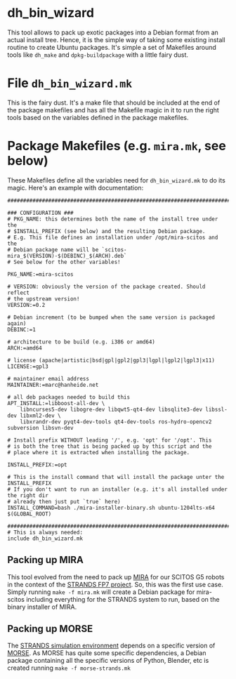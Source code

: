 dh_bin_wizard
==============


This tool allows to pack up exotic packages into a Debian format from an actual install tree. Hence, it is the simple way of taking some existing install routine to create Ubuntu packages. It's simple a set of Makefiles around tools like `dh_make` and `dpkg-buildpackage` with a little fairy dust.

# File `dh_bin_wizard.mk`

This is the fairy dust. It's a make file that should be included at the end of the package makefiles and has all the Makefile magic in it to run the right tools based on the variables defined in the package makefiles.

# Package Makefiles (e.g. `mira.mk`, see below)

These Makefiles define all the variables need for `dh_bin_wizard.mk` to do its magic. Here's an example with documentation:

```
##############################################################################

### CONFIGURATION ###
# PKG_NAME: this determines both the name of the install tree under the 
# $INSTALL_PREFIX (see below) and the resulting Debian package. 
# E.g. This file defines an installation under /opt/mira-scitos and the 
# Debian package name will be `scitos-mira_$(VERSION)-$(DEBINC)_$(ARCH).deb`
# See below for the other variables!

PKG_NAME:=mira-scitos

# VERSION: obviously the version of the package created. Should reflect
# the upstream version!	
VERSION:=0.2

# Debian increment (to be bumped when the same version is packaged again)	
DEBINC:=1

# architecture to be build (e.g. i386 or amd64)
ARCH:=amd64

# license (apache|artistic|bsd|gpl|gpl2|gpl3|lgpl|lgpl2|lgpl3|x11)
LICENSE:=gpl3

# maintainer email address
MAINTAINER:=marc@hanheide.net

# all deb packages needed to build this
APT_INSTALL:=libboost-all-dev \
	libncurses5-dev libogre-dev libqwt5-qt4-dev libsqlite3-dev libssl-dev libxml2-dev \
	libxrandr-dev pyqt4-dev-tools qt4-dev-tools ros-hydro-opencv2 subversion libsvn-dev

# Install prefix WITHOUT leading '/', e.g. 'opt' for '/opt'. This 
# is both the tree that is being packed up by this script and the 
# place where it is extracted when installing the package.

INSTALL_PREFIX:=opt

# This is the install command that will install the package unter the INSTALL_PREFIX 
# If you don't want to run an installer (e.g. it's all installed under the right dir
# already then just put `true` here)
INSTALL_COMMAND=bash ./mira-installer-binary.sh ubuntu-1204lts-x64 $(GLOBAL_ROOT)

##############################################################################
# This is always needed:
include dh_bin_wizard.mk
```

## Packing up MIRA
This tool evolved from the need to pack up [MIRA](http://www.mira-project.org/) for our SCITOS G5 robots in the context of the [STRANDS FP7 project](http://strands-project.eu). So, this was the first use case.
Simply running `make -f mira.mk` will create a Debian package for mira-scitos including everything for the STRANDS system to run, based on the binary installer of MIRA.

## Packing up MORSE
The [STRANDS simulation environment](https://github.com/strands-project/strands_morse) depends on a specific version of [MORSE](http://www.openrobots.org/wiki/morse/). As MORSE has quite some specific dependencies, a Debian package containing all the specific versions of Python, Blender, etc is created running `make -f morse-strands.mk`



